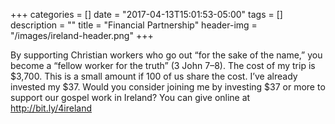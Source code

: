 +++
categories = []
date = "2017-04-13T15:01:53-05:00"
tags = []
description = ""
title = "Financial Partnership"
header-img = "/images/ireland-header.png"
+++

By supporting Christian workers who go out “for the sake of the name,” you become a “fellow worker for the truth” (3 John 7–8). The cost of my trip is $3,700. This is a small amount if 100 of us share the cost. I’ve already invested my $37. Would you consider joining me by investing $37 or more to support our gospel work in Ireland? You can give online at http://bit.ly/4ireland
